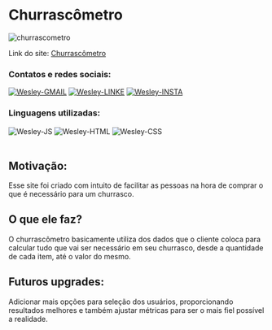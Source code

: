 # Churrascômetro

![churrascometro](https://user-images.githubusercontent.com/89321125/145461666-46b0bc67-c6f5-42fe-8dec-24d9ad77e3ee.PNG)

Link do site: <a target="_blank" href="https://churrascometro-js.netlify.app/">Churrascômetro</a>


### Contatos e redes sociais:
<div style="display: inline_block">
  <a target="_blank" href="mailto:wesleyara.contato@gmail.com"><img alt="Wesley-GMAIL" src="https://img.shields.io/badge/Gmail-D14836?style=for-the-badge&logo=gmail&logoColor=white"></a>
  <a target="_blank" href="https://www.linkedin.com/in/wesley-gomes-de-araújo-534a66221/"><img alt="Wesley-LINKE" src="https://img.shields.io/badge/LinkedIn-0077B5?style=for-the-badge&logo=linkedin&logoColor=white"></a>
  <a target="_blank" href="https://www.instagram.com/wesleyaraujo_w/"><img alt="Wesley-INSTA" src="https://img.shields.io/badge/Instagram-E4405F?style=for-the-badge&logo=instagram&logoColor=white"></a> 
</div>

### Linguagens utilizadas:
<div style="display: inline_block;">
  <img align="center" alt="Wesley-JS" src="https://img.shields.io/badge/JavaScript-323330?style=for-the-badge&logo=javascript&logoColor=F7DF1E">
  <img align="center" alt="Wesley-HTML" src="https://img.shields.io/badge/HTML5-E34F26?style=for-the-badge&logo=html5&logoColor=white">
  <img align="center" alt="Wesley-CSS" src="https://img.shields.io/badge/CSS3-1572B6?style=for-the-badge&logo=css3&logoColor=white">
</div><br>

## Motivação:
Esse site foi criado com intuito de facilitar as pessoas na hora de comprar o que é necessário para um churrasco.

## O que ele faz?
O churrascômetro basicamente utiliza dos dados que o cliente coloca para calcular tudo que vai ser necessário em seu churrasco, desde a quantidade de cada item, até o valor do mesmo.

## Futuros upgrades:
Adicionar mais opções para seleção dos usuários, proporcionando resultados melhores e também ajustar métricas para ser o mais fiel possível a realidade.
